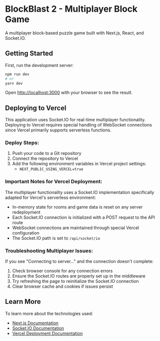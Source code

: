 # BlockBlast 2 - Multiplayer Block Game

A multiplayer block-based puzzle game built with Next.js, React, and Socket.IO.

## Getting Started

First, run the development server:

```bash
npm run dev
# or
yarn dev
```

Open [http://localhost:3000](http://localhost:3000) with your browser to see the result.

## Deploying to Vercel

This application uses Socket.IO for real-time multiplayer functionality. Deploying to Vercel requires special handling of WebSocket connections since Vercel primarily supports serverless functions.

### Deploy Steps:

1. Push your code to a Git repository
2. Connect the repository to Vercel
3. Add the following environment variables in Vercel project settings:
   - `NEXT_PUBLIC_USING_VERCEL=true`

### Important Notes for Vercel Deployment:

The multiplayer functionality uses a Socket.IO implementation specifically adapted for Vercel's serverless environment:

- In-memory state for rooms and game data is reset on any server redeployment
- Each Socket.IO connection is initialized with a POST request to the API route
- WebSocket connections are maintained through special Vercel configuration
- The Socket.IO path is set to `/api/socket/io`

### Troubleshooting Multiplayer Issues:

If you see "Connecting to server..." and the connection doesn't complete:

1. Check browser console for any connection errors
2. Ensure the Socket.IO routes are properly set up in the middleware
3. Try refreshing the page to reinitialize the Socket.IO connection
4. Clear browser cache and cookies if issues persist

## Learn More

To learn more about the technologies used:

- [Next.js Documentation](https://nextjs.org/docs)
- [Socket.IO Documentation](https://socket.io/docs/v4/)
- [Vercel Deployment Documentation](https://vercel.com/docs)

